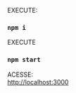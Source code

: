 EXECUTE:
### `npm i`

EXECUTE
### `npm start`

ACESSE:<br>
[http://localhost:3000](http://localhost:3000)

